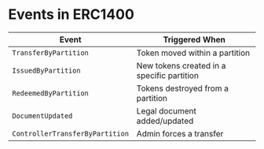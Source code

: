# Events in ERC1400

| Event                           | Triggered When                             |
| ------------------------------- | ------------------------------------------ |
| `TransferByPartition`           | Token moved within a partition             |
| `IssuedByPartition`             | New tokens created in a specific partition |
| `RedeemedByPartition`           | Tokens destroyed from a partition          |
| `DocumentUpdated`               | Legal document added/updated               |
| `ControllerTransferByPartition` | Admin forces a transfer                    |
